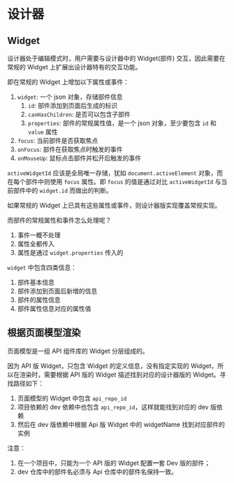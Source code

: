 # 设计器

## Widget

设计器处于编辑模式时，用户需要与设计器中的 Widget(部件) 交互，因此需要在常规的 Widget 上扩展出设计器特有的交互功能。

即在常规的 Widget 上增加以下属性或事件：

1. `widget`: 一个 json 对象，存储部件信息
   1. `id`: 部件添加到页面后生成的标识
   2. `canHasChildren`: 是否可以包含子部件
   3. `properties`: 部件的常规属性值，是一个 json 对象，至少要包含 `id` 和 `value` 属性
2. `focus`: 当前部件是否获取焦点
3. `onFocus`: 部件在获取焦点时触发的事件
4. `onMouseUp`: 鼠标点击部件并松开后触发的事件

`activeWidgetId` 应该是全局唯一存储，犹如 `document.activeElement` 对象，而在每个部件中则使用 `focus` 属性。即 `focus` 的值是通过对比 `activeWidgetId` 与当前部件中的 `widget.id` 而做出的判断。

如果常规的 Widget 上已具有这些属性或事件，则设计器版实现覆盖常规实现。

而部件的常规属性和事件怎么处理呢？

1. 事件一概不处理
2. 属性全都传入
3. 属性是通过 `widget.properties` 传入的

`widget` 中包含四类信息：

1. 部件基本信息
2. 部件添加到页面后新增的信息
3. 部件的属性信息
4. 部件属性信息对应的属性值

## 根据页面模型渲染

页面模型是一组 API 组件库的 Widget 分层组成的。

因为 API 版 Widget，只包含 Widget 的定义信息，没有指定实现的 Widget，所以在渲染时，需要根据 API 版的 Widget 描述找到对应的设计器版的 Widget。寻找路径如下：

1. 页面模型的 Widget 中包含 `api_repo_id`
2. 项目依赖的 dev 依赖中也包含 `api_repo_id`，这样就能找到对应的 dev 版依赖
3. 然后在 dev 版依赖中根据 Api 版 Widget 中的 widgetName 找到对应部件的实例

注意：

1. 在一个项目中，只能为一个 API 版的 Widget 配置**一**套 Dev 版的部件；
2. dev 仓库中的部件名必须与 Api 仓库中的部件名保持一致。
